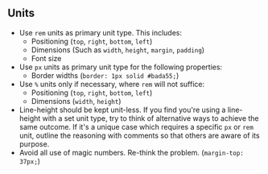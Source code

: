 ## Units

* Use `rem` units as primary unit type. This includes:
  * Positioning (`top`, `right`, `bottom`, `left`)
  * Dimensions (Such as `width`, `height`, `margin`, `padding`)
  * Font size
* Use `px` units as primary unit type for the following properties:
  * Border widths (`border: 1px solid #bada55;`)
* Use `%` units only if necessary, where `rem` will not suffice:
  * Positioning (`top`, `right`, `bottom`, `left`)
  * Dimensions (`width`, `height`)
* Line-height should be kept unit-less. If you find you're using a line-height with a set unit type, try to think of
alternative ways to achieve the same outcome. If it's a unique case which requires a specific `px` or `rem` unit, outline
the reasoning with comments so that others are aware of its purpose.
* Avoid all use of magic numbers. Re-think the problem. (`margin-top: 37px;`)
